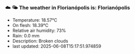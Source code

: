 ### ☁️ 🌤️  The weather in Florianópolis is: Florianópolis

- Temperature: 18.57°C
- On flesh: 18.39°C
- Relative air humidity: 73%
- Rain: 0.0 mm
- Description: Broken clouds
- last updated: 2025-06-08T15:17:51.974859
